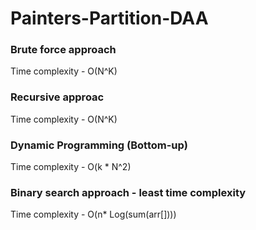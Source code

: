 # Painters-Partition-DAA
### Brute force approach
Time complexity - O(N^K)
### Recursive approac
Time complexity - O(N^K)
### Dynamic Programming (Bottom-up)
Time complexity - O(k * N^2)
### Binary search approach - least time complexity 
Time complexity - O(n* Log(sum(arr[])))
